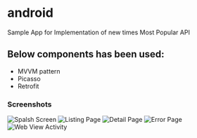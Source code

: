 # android
Sample App for Implementation of new times Most Popular API

## Below components has been used:
  - MVVM pattern
  - Picasso
  - Retrofit

### Screenshots

![Spalsh Screen](https://i.ibb.co/PWxRxyK/Whats-App-Image-2019-09-16-at-6-52-33-PM-1.jpg)
![Listing Page](https://i.ibb.co/X7yKJRy/Whats-App-Image-2019-09-16-at-6-52-33-PM-2.jpg)
![Detail Page](https://i.ibb.co/DKXQ17b/Whats-App-Image-2019-09-16-at-6-52-33-PM-3.jpg)
![Error Page](https://i.ibb.co/NYDpS56/Whats-App-Image-2019-09-16-at-6-52-33-PM.jpg)
![Web View Activity](https://i.ibb.co/7V7B5P1/Whats-App-Image-2019-09-16-at-6-52-33-PM-4.jpg)
